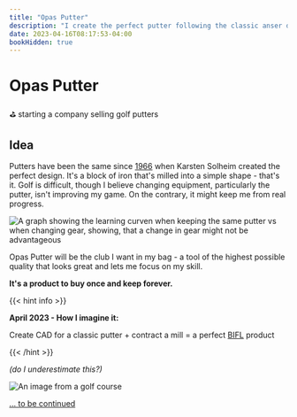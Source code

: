 ```yaml
---
title: "Opas Putter"
description: "I create the perfect putter following the classic anser design and started producing it. From the idea to a prototype to a shop while following an idea."
date: 2023-04-16T08:17:53-04:00
bookHidden: true
---
```


# Opas Putter

⛳️ starting a company selling golf putters

## Idea

Putters have been the same since [1966](https://ping.com/en-us/media/articles/evergreen/anser-putter-technology-triumphs) when Karsten Solheim created the perfect design. It's a block of iron that's milled into a simple shape - that's it. Golf is difficult, though I believe changing equipment, particularly the putter, isn't improving my game. On the contrary, it might keep me from real progress.

![A graph showing the learning curven when keeping the same putter vs when changing gear, showing, that a change in gear might not be advantageous](/img/putter-graph.webp)

Opas Putter will be the club I want in my bag  - a tool of the highest possible quality that looks great and lets me focus on my skill.

**It's a product to buy once and keep forever.**

{{< hint info >}}

**April 2023 - How I imagine it:**  

 Create CAD for a classic putter + contract a mill = a perfect [BIFL](https://www.reddit.com/r/BuyItForLife/) product

{{< /hint >}}

*(do I underestimate this?)*

![An image from a golf course](/img/golf1.webp)

[... to be continued](/docs/stay-updated.md)